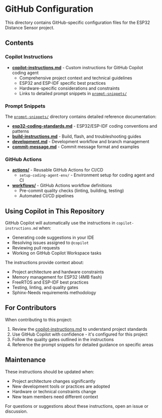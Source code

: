 # GitHub Configuration

This directory contains GitHub-specific configuration files for the ESP32 Distance Sensor project.

## Contents

### Copilot Instructions

- **[copilot-instructions.md](copilot-instructions.md)** - Custom instructions for GitHub Copilot coding agent
  - Comprehensive project context and technical guidelines
  - ESP32 and ESP-IDF specific best practices
  - Hardware-specific considerations and constraints
  - Links to detailed prompt snippets in [`prompt-snippets/`](prompt-snippets/)

### Prompt Snippets

The [`prompt-snippets/`](prompt-snippets/) directory contains detailed reference documentation:

- **[esp32-coding-standards.md](prompt-snippets/esp32-coding-standards.md)** - ESP32/ESP-IDF coding conventions and patterns
- **[build-instructions.md](prompt-snippets/build-instructions.md)** - Build, flash, and troubleshooting guides
- **[development.md](prompt-snippets/development.md)** - Development workflow and branch management
- **[commit-message.md](prompt-snippets/commit-message.md)** - Commit message format and examples

### GitHub Actions

- **[actions/](actions/)** - Reusable GitHub Actions for CI/CD
  - `setup-coding-agent-env/` - Environment setup for coding agent and CI
- **[workflows/](workflows/)** - GitHub Actions workflow definitions
  - Pre-commit quality checks (linting, building, testing)
  - Automated CI/CD pipelines

## Using Copilot in This Repository

GitHub Copilot will automatically use the instructions in `copilot-instructions.md` when:

- Generating code suggestions in your IDE
- Resolving issues assigned to `@copilot`
- Reviewing pull requests
- Working on GitHub Copilot Workspace tasks

The instructions provide context about:

- Project architecture and hardware constraints
- Memory management for ESP32 (4MB flash)
- FreeRTOS and ESP-IDF best practices
- Testing, linting, and quality gates
- Sphinx-Needs requirements methodology

## For Contributors

When contributing to this project:

1. Review the [copilot-instructions.md](copilot-instructions.md) to understand project standards
2. Use GitHub Copilot with confidence - it's configured for this project
3. Follow the quality gates outlined in the instructions
4. Reference the prompt snippets for detailed guidance on specific areas

## Maintenance

These instructions should be updated when:

- Project architecture changes significantly
- New development tools or practices are adopted
- Hardware or technical constraints change
- New team members need different context

For questions or suggestions about these instructions, open an issue or discussion.
